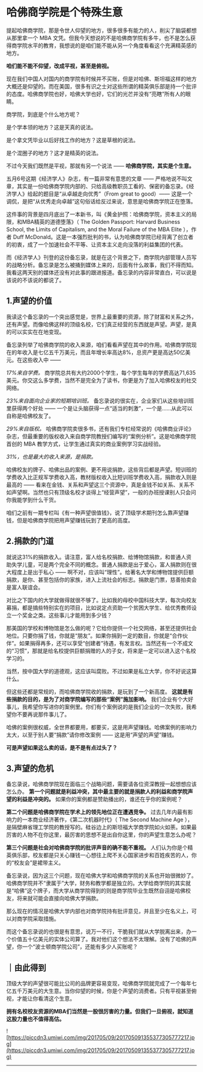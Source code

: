 # 哈佛商学院是个特殊生意

提起哈佛商学院，那是令世人仰望的地方，很多很多有能力的人，削尖了脑袋都想从那里拿一个 MBA 文凭。但我今天想说的不是哈佛商学院有多牛，也不是怎么获得商学院水平的教育，我想说的是咱们能不能从另一个角度看看这个充满精英感的地方。

 **咱们能不能不仰望，改成平视，甚至是俯视。**

现在我们中国人对国内的商学院有时候并不买账，但是对哈佛、斯坦福这样的地方大概还是仰望的。而在美国，很多有识之士对这些所谓的精英俱乐部是持一个批评的态度。哈佛商学院也好，哈佛大学也好，它们的光芒并没有“亮瞎”所有人的眼睛。

商学院，到底是个什么地方呢？

是个学本领的地方？这是天真的说法。

是个拿文凭毕业以后好找工作的地方？这是草根的说法。

是个混圈子的地方？这才是精英的说法。

不过今天我们既然是平视，那就有另一个说法 —— **哈佛商学院，其实是个生意。**

五月6号这期《经济学人》杂志，有一篇非常有意思的文章 —— 严格地说不叫文章，其实是一份哈佛商学院内部的、只给高级教职员工看的、保密的备忘录。《经济学人》给起的题目是“从卓越走向优秀”（From great to good）—— 这是一个调侃，是把“从优秀走向卓越”这句俗话给反过来说，意思是哈佛商学院正在堕落。

这件事的背景是四月底出了一本新书，叫《黄金护照：哈佛商学院，资本主义的局限，和MBA精英的道德堕落》（ The Golden Passport: Harvard Business School, the Limits of Capitalism, and the Moral Failure of the MBA Elite ），作者 Duff McDonald。这是一本强烈批判的书，认为哈佛商学院已经背离了创立者的初衷，成了一个加速社会不平等、让资本主义走向没落的利益集团的代表。

而《经济学人》刊登的这份备忘录，就是在这个背景之下，商学院内部管理人员写的战略分析。备忘录是怎么被捅到媒体上来的，后面有什么故事，我们不得而知。我看这两天别的媒体还没有对此事的跟进报道。备忘录的内容非常直白，可以说是该说的不该说的都说了。 

## 1.声望的价值

我读这个备忘录的一个突出感觉是，世界上最重要的资源，除了财富和关系之外，还有声望。而像哈佛这样的顶级名校，它们真正经营的东西就是声望。声望，是真的可以实实在在地变现。

备忘录列举了哈佛商学院的收入来源，咱们看看声望在其中的作用。哈佛商学院现在的年收入是七亿五千万美元，而且年增长率高达8%，总资产更是高达50亿美元。在这些收入中 —— 

 *17%来自学费。* 商学院总共有大约2000个学生，每个学生每年的学费高达71,635美元。你交这么多学费，当然不是完全为了读书，你更是为了加入哈佛校友的社交网络。

 *23%来自面向企业家的短期培训班。* 备忘录说的很实在，企业家们从这些培训班里获得两个好处 —— 一个是让头脑获得一点“适当的刺激”，一个是……从此可以自称是哈佛校友了。

 *29%来自版权。* 哈佛商学院卖很多书，还有我们专栏经常说的《哈佛商业评论》杂志，但最重要的版权收入来自商学院教授们编写的“案例分析”。这是哈佛商学院首创的 MBA 教学方式，让学生通过真实的商业案例学习实战经验。

 *31%，也是最大的收入来源，是捐款。*

哈佛校友的牌子、哈佛出品的案例、更不用说捐款，这些背后都是声望。短训班的学费收入比正规军学费收入高，教材版权收入比短训班学费收入高，捐款收入则是最高的 —— 看来在金钱、关系和声望这三个资源中，真是金钱不如关系、关系不如声望啊。当然也只有顶级名校才谈得上“经营声望”，一般的办班授课别人只会问你我能学到什么干货。

咱们之前有一期专栏叫《有一种声望很值钱》，说了顶级学术期刊怎么靠声望赚钱，但是哈佛商学院把用声望赚钱玩到了更高的高度。

## 2.捐款的门道

就说这31%的捐款收入。请注意，富人给名校捐款、给博物馆捐款，和普通人资助失学儿童，可是两个完全不同的概念。普通人捐款是出于爱心，富人捐款则在很大程度上是出于私心 —— 啊不对，应该叫“理性”。给著名大学和博物馆提供巨额捐款，是你、甚至包括你的家族，进入上流社会的标志。捐款是门票，慈善拍卖会是富人联谊会。

对比之下国内的大学就做得就很不够了。比如我的母校中国科技大学，每次向校友募捐，都是搞些特别实在的项目，比如说定点资助一个贫困大学生、给优秀教师设立一个奖金之类。这些事儿才能用到多少钱？

那美国的学校和博物馆是怎么做的呢？它给你提供一个社交网络，甚至还提供社会地位。只要你捐了钱，你就是“朋友”。如果你捐到一定的数目，你就是“合作伙伴”。如果捐得再多，还可以享受“创建者”待遇，有发言权。当然还有一个不成文的“习惯”，那就是给名校提供巨额捐赠的人的子女，将来是一定可以进入这个名校学习的。

当然，按中国大学的道德观，这应该叫腐败。不过如果是私立大学，你不好说这算什么。

但这些还都是常规的，而哈佛商学院收的捐款，是玩到了一个新高度。 **这就是有些捐款的目的，是为了对商学院编写的那些“案例”施加影响。** 我们企业有个大好事儿，我希望你写进你的案例里。你们有个案例说的是我们企业的一次失败，我希望你不要再说那件事儿了。

哈佛的案例很权威，全世界都要用，都要买，这是用声望赚钱。哈佛案例的影响力太大，以至于别人要“捐款”请你修改案例 —— 这是用“声望的声望”赚钱。

 **可是声望如果这么卖的话，是不是有点过头了？**

## 3.声望的危机

备忘录说，哈佛商学院现在面临三个战略问题，需要请各位资深教授一起想想应该怎么办。 **第一个问题就是利益冲突，其中最主要的就是捐款人的利益和商学院声望的利益是冲突的。** 如果你的案例都是赞助播出的，谁还在乎你的案例呢？

 **第二个问题是哈佛商学院在学术上的领先地位正在遭遇竞争。** 过去几年内最有影响力的一本商业经济著作，《第二次机器时代》（ The Second Machine Age ），是隔壁麻省理工学院的教授写的。硅谷边上的斯坦福大学商学院如火如荼。如果最厉害的人物不在你这里，最厉害的思想不是出自你这里，你的声望生意怎么办呢？

 **第三个问题是社会对哈佛商学院的批评声音的确不能不重视。** 人们认为你是个精英俱乐部，校友都是只关心赚钱一心想往上爬不关心国家进步和百姓疾苦的人，你的“校友会”是裙带主义。

备忘录说，因为这三个问题，现在哈佛大学和哈佛商学院的关系也开始很微妙了。哈佛商学院并不“隶属于”大学，财务和教学都是独立的。大学给商学院的其实就是“哈佛”这个牌子，而大学从商学院得到的则是商学院毕业生既然自诩是哈佛校友，将来就可能会直接向哈佛大学捐款。

那么现在的情况是哈佛大学内部也对商学院持有批评意见，并且至少在名义上，可以对商学院采取措施。

而这个备忘录说的也很是有意思，说万一不行，干脆我们就从大学脱离出来，办一个价值五十亿美元的实体公司算了。我对他们这个想法不太理解。没有了哈佛的声望，你一个“波士顿商学院公司”，还能有多少人买账呢？

## ｜由此得到

顶级大学的声望很可能比公司的品牌更容易变现，哈佛商学院就完成了一个每年七亿五千万美元的大生意。当你仰望的时候，你是个声望的消费者。只有平视甚至俯视，才能让你看清这个生意。

 **拥有名校校友资源的MBA们当然是一股很厉害的力量。但我们一旦俯视，就知道这股力量也不值得高估。**  

![https://piccdn3.umiwi.com/img/201705/09/201705091355377305777217.jpg](https://piccdn3.umiwi.com/img/201705/09/201705091355377305777217.jpg)

---

